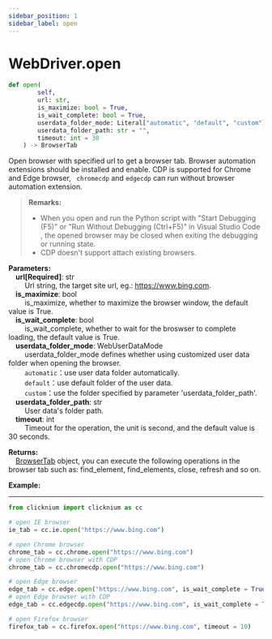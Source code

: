 ```yaml
---
sidebar_position: 1
sidebar_label: open
---
```

# WebDriver.open

```python
def open(
        self,
        url: str,
        is_maximize: bool = True,
        is_wait_complete: bool = True,
        userdata_folder_mode: Literal["automatic", "default", "custom"] = WebUserDataMode.Automatic,
        userdata_folder_path: str = "",
        timeout: int = 30
    ) -> BrowserTab 
```

Open browser with specified url to get a browser tab. Browser automation extensions should be installed and enable. CDP is supported for Chrome and Edge browser, ` chromecdp` and `edgecdp` can run without browser automation extension.    

>**Remarks:**  
>- When you open and run the Python script with "Start Debugging (F5)" or "Run Without Debugging (Ctrl+F5)" in Visual Studio Code , the opened browser may be closed when exiting the debugging or running state.
>- CDP doesn't support attach existing browsers.   


**Parameters:**  
    &emsp;**url[Required]**: str   
        &emsp;&emsp; Url string, the target site url, eg.: <https://www.bing.com>.     
    &emsp;**is_maximize**: bool  
        &emsp;&emsp; is_maximize, whether to maximize the browser window, the default value is True.  
    &emsp;**is_wait_complete**: bool  
        &emsp;&emsp; is_wait_complete, whether to wait for the broswser to complete loading, the default value is True.  
    &emsp;**userdata_folder_mode**: WebUserDataMode  
        &emsp;&emsp; userdata_folder_mode defines whether using customized user data folder when opening the browser.  
        &emsp;&emsp; `automatic`：use user data folder automatically.  
        &emsp;&emsp; `default`：use default folder of the user data.  
        &emsp;&emsp; `custom`：use the folder specified by parameter 'userdata_folder_path'.  
    &emsp;**userdata_folder_path**: str  
        &emsp;&emsp; User data's folder path.  
    &emsp;**timeout**: int  
        &emsp;&emsp; Timeout for the operation, the unit is second, and the default value is 30 seconds. 

**Returns:**  
    &emsp;[BrowserTab](./browser/browsertab/browsertab.md) object, you can execute the following operations in the browser tab such as: find_element, find_elements, close, refresh and so on.

**Example:**
***
```python
from clicknium import clicknium as cc

# open IE browser
ie_tab = cc.ie.open("https://www.bing.com")

# open Chrome browser
chrome_tab = cc.chrome.open("https://www.bing.com")
# open Chrome browser with CDP
chrome_tab = cc.chromecdp.open("https://www.bing.com")

# open Edge browser
edge_tab = cc.edge.open("https://www.bing.com", is_wait_complete = True)
# open Edge browser with CDP
edge_tab = cc.edgecdp.open("https://www.bing.com", is_wait_complete = True)

# open Firefox browser
firefox_tab = cc.firefox.open("https://www.bing.com", timeout = 10)
```